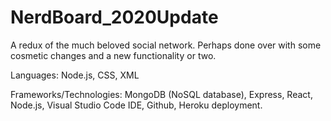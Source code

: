 # NerdBoard_2020Update
A redux of the much beloved social network. Perhaps done over with some cosmetic changes and a new functionality or two.


Languages: Node.js, CSS, XML

Frameworks/Technologies: MongoDB (NoSQL database), Express, React, Node.js, Visual Studio Code IDE, Github, Heroku deployment.
